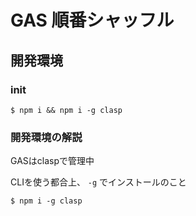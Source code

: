 # GAS 順番シャッフル
## 開発環境
### init
```
$ npm i && npm i -g clasp
```

### 開発環境の解説
GASはclaspで管理中

CLIを使う都合上、 `-g` でインストールのこと
```
$ npm i -g clasp
```
